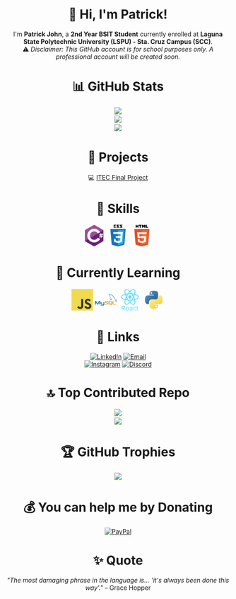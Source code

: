 <div align="center">

# 👋 Hi, I'm Patrick!
I'm **Patrick John**, a **2nd Year BSIT Student** currently enrolled at **Laguna State Polytechnic University (LSPU) - Sta. Cruz Campus (SCC)**.  
⚠️ *Disclaimer: This GitHub account is for school purposes only. A professional account will be created soon.*

# 📊 GitHub Stats

![](https://github-readme-stats.vercel.app/api?username=Snowden199x&theme=dark&hide_border=false&include_all_commits=false&count_private=false)  
![](https://nirzak-streak-stats.vercel.app/?user=Snowden199x&theme=dark&hide_border=false)  
![](https://github-readme-stats.vercel.app/api/top-langs/?username=Snowden199x&theme=dark&hide_border=false&include_all_commits=false&count_private=false&layout=compact)

# 📂 Projects

💻 [ITEC Final Project](https://github.com/ZieksQ/ITEC_FinalProject)  

# 🎯 Skills

<p align="center">
  <img src="https://raw.githubusercontent.com/devicons/devicon/master/icons/csharp/csharp-original.svg" width="50"/>
  <img src="https://raw.githubusercontent.com/devicons/devicon/master/icons/css3/css3-original-wordmark.svg" width="50"/>
  <img src="https://raw.githubusercontent.com/devicons/devicon/master/icons/html5/html5-original-wordmark.svg" width="50"/>
</p>

# 🌱 Currently Learning

<p align="center">
  <img src="https://raw.githubusercontent.com/devicons/devicon/master/icons/javascript/javascript-original.svg" width="50"/>
  <img src="https://raw.githubusercontent.com/devicons/devicon/master/icons/mysql/mysql-original-wordmark.svg" width="50"/>
  <img src="https://raw.githubusercontent.com/devicons/devicon/master/icons/react/react-original-wordmark.svg" width="50"/>
  <img src="https://raw.githubusercontent.com/devicons/devicon/master/icons/python/python-original.svg" width="50"/>
</p>

# 🔗 Links

[![LinkedIn](https://img.shields.io/badge/linkedin-0A66C2?style=for-the-badge&logo=linkedin&logoColor=white)](https://www.linkedin.com/in/goco-patrick-john-m-b736b8374/) 
[![Email](https://img.shields.io/badge/Email-D14836?style=for-the-badge&logo=gmail&logoColor=white)](mailto:goco.pj.bsinfotech@gmail.com)  
[![Instagram](https://img.shields.io/badge/Instagram-E4405F?style=for-the-badge&logo=instagram&logoColor=white)](https://www.instagram.com/p__scorp/) 
[![Discord](https://img.shields.io/badge/Discord-5865F2?style=for-the-badge&logo=discord&logoColor=white)](https://discord.com/users/zero_199x)

# 🔝 Top Contributed Repo

![](https://github-contributor-stats.vercel.app/api?username=Snowden199x&limit=5&theme=dark&combine_all_yearly_contributions=true)  
[![](https://visitcount.itsvg.in/api?id=Snowden199x&icon=1&color=3)](https://visitcount.itsvg.in)

# 🏆 GitHub Trophies

![](https://github-profile-trophy.vercel.app/?username=Snowden199x&theme=radical&no-frame=false&no-bg=true&margin-w=4)

# 💰 You can help me by Donating

[![PayPal](https://img.shields.io/badge/PayPal-00457C?style=for-the-badge&logo=paypal&logoColor=white)](https://paypal.me/goconatics1030)

# ✨ Quote

*"The most damaging phrase in the language is... 'it's always been done this way'."* – Grace Hopper  

</div>
